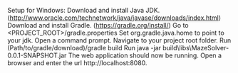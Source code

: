 Setup for Windows:
	Download and install Java JDK. (http://www.oracle.com/technetwork/java/javase/downloads/index.html)	
	Download and install Gradle. (https://gradle.org/install/)
	Go to <PROJECT_ROOT>/gradle.properties
		Set org.gradle.java.home to point to your jdk.
	Open a command prompt.
		Navigate to your project root folder.
		Run (Path/to/gradle/download)/gradle build
		Run java -jar build\libs\MazeSolver-0.0.1-SNAPSHOT.jar
The web application should now be running. Open a browser and enter the url http://localhost:8080.
